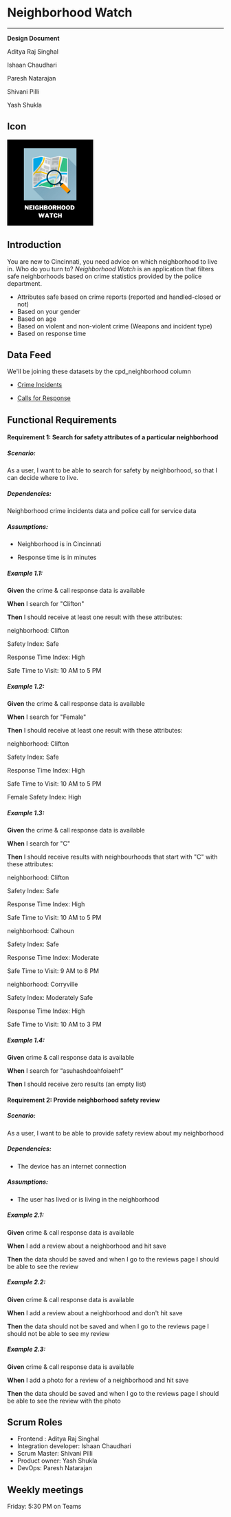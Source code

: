 # Neighborhood Watch
-----
**Design Document**


Aditya Raj Singhal


Ishaan Chaudhari


Paresh Natarajan


Shivani Pilli


Yash Shukla


## Icon
<img src="NW%20(2).png" alt="Neighborhood Watch Logo" style="width:200px;"/>

## Introduction
 You are new to Cincinnati, you need advice on which neighborhood to live in. Who do you turn to? *Neighborhood Watch* is an application that filters safe neighborhoods based on crime statistics provided by the police department.

- Attributes safe based on crime reports (reported and handled-closed or not)
- Based on your gender
- Based on age
- Based on violent and non-violent crime  (Weapons and incident type)
- Based on response time

## Data Feed 

We'll be joining these datasets by the cpd_neighborhood column


- [Crime Incidents](https://data.cincinnati-oh.gov/resource/k59e-2pvf.json)


- [Calls for Response](https://data.cincinnati-oh.gov/resource/gexm-h6bt.json)


## Functional Requirements


#### Requirement 1: Search for safety attributes of a particular neighborhood

##### Scenario: 

As a user, I want to be able to search for safety by neighborhood, so that I can decide where to live.


##### Dependencies:

Neighborhood crime incidents data and police call for service data

##### Assumptions:

- Neighborhood is in Cincinnati


- Response time is in minutes

##### Example 1.1:

**Given** the crime & call response data is available

**When** I search for "Clifton"

**Then** I should receive at least one result with these attributes:

neighborhood: Clifton


Safety Index: Safe


Response Time Index: High


Safe Time to Visit: 10 AM to 5 PM




##### Example 1.2:

**Given** the crime & call response data is available

**When** I search for "Female"

**Then** I should receive at least one result with these attributes:

neighborhood: Clifton


Safety Index: Safe


Response Time Index: High


Safe Time to Visit: 10 AM to 5 PM


Female Safety Index: High







##### Example 1.3:

**Given** the crime & call response data is available

**When** I search for "C"

**Then** I should receive results with neighbourhoods that start with "C" with these attributes:

neighborhood: Clifton


Safety Index: Safe


Response Time Index: High


Safe Time to Visit: 10 AM to 5 PM



neighborhood: Calhoun


Safety Index: Safe


Response Time Index: Moderate


Safe Time to Visit: 9 AM to 8 PM



neighborhood: Corryville


Safety Index: Moderately Safe


Response Time Index: High


Safe Time to Visit: 10 AM to 3 PM




##### Example 1.4:

**Given** crime & call response data is available

**When** I search for “asuhashdoahfoiaehf”

**Then** I should receive zero results (an empty list)



#### Requirement 2: Provide neighborhood safety review 

##### Scenario: 

As a user, I want to be able to provide safety review about my neighborhood


##### Dependencies:

- The device has an internet connection


##### Assumptions:

- The user has lived or is living in the neighborhood


##### Example 2.1:


**Given** crime & call response data is available

**When** I add a review about a neighborhood and hit save

**Then** the data should be saved and when I go to the reviews page I should be able to see the review

##### Example 2.2:


**Given** crime & call response data is available

**When** I add a review about a neighborhood and don't hit save

**Then** the data should not be saved and when I go to the reviews page I should not be able to see my review

##### Example 2.3:


**Given** crime & call response data is available

**When** I add a photo for a review of a neighborhood and hit save

**Then** the data should be saved and when I go to the reviews page I should be able to see the review with the photo




## Scrum Roles
- Frontend : Aditya Raj Singhal
- Integration developer: Ishaan Chaudhari
- Scrum Master: Shivani Pilli
- Product owner: Yash Shukla
- DevOps: Paresh Natarajan

## Weekly meetings

Friday: 5:30 PM on Teams

